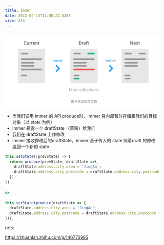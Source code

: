 ```yaml
---
title: immer
date: 2022-04-14T12:00:22.530Z
size: 818
---
```

![SCR-20220309-fxo](../../public/react/SCR-20220309-fxo.png)

- 当我们调用 immer 的 API produce时，immer 将内部暂时存储着我们的目标对象（以 state 为例）
- immer 暴露一个 draftState （草稿）给我们
- 我们在 draftState 上作修改
- immer 接收修改后的draftState，immer 基于传入的 state 照着draft 的修改 返回一个新的 state

```js
this.setState((prevState) => {
  return produce(prevState, draftState =>{
    draftState.address.city.area = 'JingAn';
    draftState.address.city.postcode = draftState.address.city.postcode + 10;
  });
})

=> 

this.setState(produce(draftState => {
  draftState.address.city.area = "JingAn";
  draftState.address.city.postcode = draftState.address.city.postcode + 10;
}));
```



refs:

https://zhuanlan.zhihu.com/p/146773995
